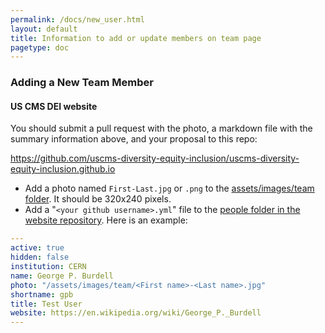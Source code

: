 ```yaml
---
permalink: /docs/new_user.html
layout: default
title: Information to add or update members on team page
pagetype: doc
---
```


### Adding a New Team Member

#### US CMS DEI website
You should submit a pull request with the photo, a markdown file with the summary information above, and your proposal to this repo:

<https://github.com/uscms-diversity-equity-inclusion/uscms-diversity-equity-inclusion.github.io>

* Add a photo named `First-Last.jpg` or `.png` to the [assets/images/team folder](https://github.com/uscms-diversity-equity-inclusion/uscms-diversity-equity-inclusion.github.io/tree/master/assets/images/team). It should be 320x240 pixels.
* Add a "`<your github username>.yml`" file to the [people folder in the website repository](https://github.com/uscms-diversity-equity-inclusion/uscms-diversity-equity-inclusion.github.io/tree/master/_data/people). Here is an example:

```yml
---
active: true
hidden: false
institution: CERN
name: George P. Burdell
photo: "/assets/images/team/<First name>-<Last name>.jpg"
shortname: gpb
title: Test User
website: https://en.wikipedia.org/wiki/George_P._Burdell
---
```
